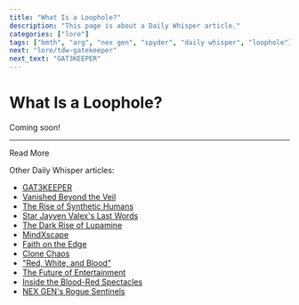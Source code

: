 ```yaml
---
title: "What Is a Loophole?"
description: "This page is about a Daily Whisper article."
categories: ["lore"]
tags: ["bmth", "arg", "nex gen", "spyder", "daily whisper", "loophole"]
next: "lore/tdw-gatekeeper"
next_text: "GAT3KEEPER"
---
```

# What Is a Loophole?

Coming soon!

***

Read More

Other Daily Whisper articles:

- [GAT3KEEPER](tdw-gatekeeper)
- [Vanished Beyond the Veil](tdw-vanished)
- [The Rise of Synthetic Humans](tdw-riseofsynth)
- [Star Jayven Valex's Last Words](tdw-valexlastwords)
- [The Dark Rise of Lupamine](tdw-riseoflupamine)
- [MindXscape](tdw-mindxscape)
- [Faith on the Edge](tdw-faithedge)
- [Clone Chaos](tdw-clonechaos)
- ["Red, White, and Blood"](tdw-redwhiteblood)
- [The Future of Entertainment](tdw-futureentertainment)
- [Inside the Blood-Red Spectacles](tdw-bloodredspectacles)
- [NEX GEN's Rogue Sentinels](tdw-roguesentinels)